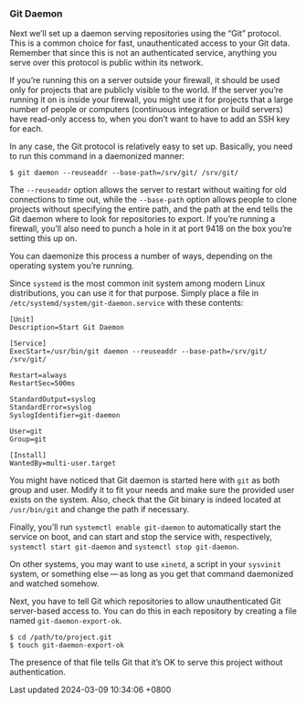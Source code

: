 ### Git Daemon

Next we’ll set up a daemon serving repositories using the “Git”
protocol. This is a common choice for fast, unauthenticated access to
your Git data. Remember that since this is not an authenticated service,
anything you serve over this protocol is public within its network.

If you’re running this on a server outside your firewall, it should be
used only for projects that are publicly visible to the world. If the
server you’re running it on is inside your firewall, you might use it
for projects that a large number of people or computers (continuous
integration or build servers) have read-only access to, when you don’t
want to have to add an SSH key for each.

In any case, the Git protocol is relatively easy to set up. Basically,
you need to run this command in a daemonized manner:

```shell
$ git daemon --reuseaddr --base-path=/srv/git/ /srv/git/
```

The `--reuseaddr` option allows the server to restart without waiting
for old connections to time out, while the `--base-path` option allows
people to clone projects without specifying the entire path, and the
path at the end tells the Git daemon where to look for repositories to
export. If you’re running a firewall, you’ll also need to punch a hole
in it at port 9418 on the box you’re setting this up on.

You can daemonize this process a number of ways, depending on the
operating system you’re running.

Since `systemd` is the most common init system among modern Linux
distributions, you can use it for that purpose. Simply place a file in
`/etc/systemd/system/git-daemon.service` with these contents:

```shell
[Unit]
Description=Start Git Daemon

[Service]
ExecStart=/usr/bin/git daemon --reuseaddr --base-path=/srv/git/ /srv/git/

Restart=always
RestartSec=500ms

StandardOutput=syslog
StandardError=syslog
SyslogIdentifier=git-daemon

User=git
Group=git

[Install]
WantedBy=multi-user.target
```

You might have noticed that Git daemon is started here with `git` as
both group and user. Modify it to fit your needs and make sure the
provided user exists on the system. Also, check that the Git binary is
indeed located at `/usr/bin/git` and change the path if necessary.

Finally, you’ll run `systemctl enable git-daemon` to automatically start
the service on boot, and can start and stop the service with,
respectively, `systemctl start git-daemon` and
`systemctl stop git-daemon`.

On other systems, you may want to use `xinetd`, a script in your
`sysvinit` system, or something else — as long as you get that command
daemonized and watched somehow.

Next, you have to tell Git which repositories to allow unauthenticated
Git server-based access to. You can do this in each repository by
creating a file named `git-daemon-export-ok`.

```shell
$ cd /path/to/project.git
$ touch git-daemon-export-ok
```

The presence of that file tells Git that it’s OK to serve this project
without authentication.

Last updated 2024-03-09 10:34:06 +0800
